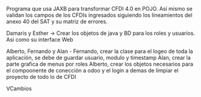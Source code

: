 Programa que usa JAXB para transformar CFDI 4.0 en POJO. Así mismo se validan los campos de los CFDIs ingresados siguiendo los lineamientos del anexo 40 del SAT y su matriz de errores.

Damaris y Esther -> Crear los objetos de java y BD para los roles y usuarios. Asi como su interface Web

Alberto, Fernando y Alan - Fernando, crear la clase para el logeo de toda la aplicación, se debe de guardar usuario, modulo y timestamp
Alan, crear la parte grafica de menus por roles
Alberto, crear los objetos necesarios para el compoonente de conección a odoo y el login a demas de limpiar el proyecto de todo lo de CFDI

VCambios
